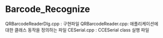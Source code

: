# Barcode_Recognize

QRBarcodeReaderDlg.cpp : 구현파일
QRBarcodeReader.cpp: 애플리케이션에 대한 클래스 동작을 정의하는 파일 
CESerial.cpp : CCESerial class 실행 파일 
